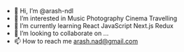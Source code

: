 - 👋 Hi, I’m @arash-ndl
- 👀 I’m interested in Music Photography Cinema Travelling 
- 🌱 I’m currently learning React JavaScript Next.js Redux 
- 💞️ I’m looking to collaborate on ...
- 📫 How to reach me  arash.nad@gmail.com

<!---
arash-ndl/arash-ndl is a ✨ special ✨ repository because its `README.md` (this file) appears on your GitHub profile.
You can click the Preview link to take a look at your changes.
--->
